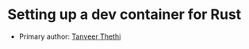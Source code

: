 # Setting up a dev container for Rust

* Primary author: [Tanveer Thethi](https://github.com/TanveerT12345)
